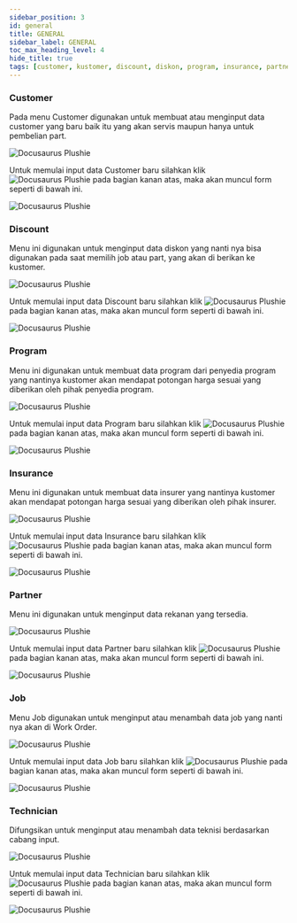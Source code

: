 ```yaml
---
sidebar_position: 3
id: general
title: GENERAL
sidebar_label: GENERAL
toc_max_heading_level: 4
hide_title: true
tags: [customer, kustomer, discount, diskon, program, insurance, partner, job, new job, job baru, technician, teknisi, new technician]
---
```


### Customer

Pada menu Customer digunakan untuk membuat atau menginput data customer yang baru baik itu yang akan servis maupun hanya untuk pembelian part.

![Docusaurus Plushie](/img/general/customer1.png)

Untuk memulai input data Customer baru silahkan klik ![Docusaurus Plushie](/img/general/newrecord.png) pada bagian kanan atas, maka akan muncul form seperti di bawah ini.

![Docusaurus Plushie](/img/general/customer2.png)

### Discount

Menu ini digunakan untuk menginput data diskon yang nanti nya bisa digunakan pada saat memilih job atau part, yang akan di berikan ke kustomer.

![Docusaurus Plushie](/img/general/diskon1.png)

Untuk memulai input data Discount baru silahkan klik ![Docusaurus Plushie](/img/general/newrecord.png) pada bagian kanan atas, maka akan muncul form seperti di bawah ini.

![Docusaurus Plushie](/img/general/diskon2.png)

### Program

Menu ini digunakan untuk membuat data program dari penyedia program yang nantinya kustomer akan mendapat potongan harga sesuai yang diberikan oleh pihak penyedia program. 

![Docusaurus Plushie](/img/general/program1.png)

Untuk memulai input data Program baru silahkan klik ![Docusaurus Plushie](/img/general/newrecord.png) pada bagian kanan atas, maka akan muncul form seperti di bawah ini.

![Docusaurus Plushie](/img/general/program2.png)

### Insurance

Menu ini digunakan untuk membuat data insurer yang nantinya kustomer akan mendapat potongan harga sesuai yang diberikan oleh pihak insurer. 

![Docusaurus Plushie](/img/general/insurance1.png)

Untuk memulai input data Insurance baru silahkan klik ![Docusaurus Plushie](/img/general/newrecord.png) pada bagian kanan atas, maka akan muncul form seperti di bawah ini.

![Docusaurus Plushie](/img/general/insurance2.png)

### Partner

Menu ini digunakan untuk menginput data rekanan yang tersedia.

![Docusaurus Plushie](/img/general/partner1.png)

Untuk memulai input data Partner baru silahkan klik ![Docusaurus Plushie](/img/general/newrecord.png) pada bagian kanan atas, maka akan muncul form seperti di bawah ini.

![Docusaurus Plushie](/img/general/partner2.png)

### Job

Menu Job digunakan untuk menginput atau menambah data job yang nanti nya akan di Work Order.

![Docusaurus Plushie](/img/general/job1.png)

Untuk memulai input data Job baru silahkan klik ![Docusaurus Plushie](/img/general/newrecord.png) pada bagian kanan atas, maka akan muncul form seperti di bawah ini.

![Docusaurus Plushie](/img/general/job2.png)

### Technician

Difungsikan untuk menginput atau menambah data teknisi berdasarkan cabang input.

![Docusaurus Plushie](/img/general/tech1.png)

Untuk memulai input data Technician baru silahkan klik ![Docusaurus Plushie](/img/general/newrecord.png) pada bagian kanan atas, maka akan muncul form seperti di bawah ini.

![Docusaurus Plushie](/img/general/tech2.png)